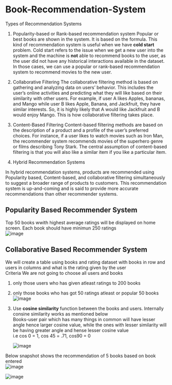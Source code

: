 # Book-Recommendation-System

Types of Recommendation Systems
1.	Popularity-based or Rank-based recommendation system
Popular or best books are shown in the system. It is based on the formula.
This kind of recommendation system is useful when we have **cold start** problem. Cold start refers to the issue when we get a new user into the system and the machine is **not** able to recommend books to the user, as the user did not have any historical interactions available in the dataset. In those cases, we can use a popular or rank-based recommendation system to recommend movies to the new user.

3.	Collaborative Filtering
The collaborative filtering method is based on gathering and analyzing data on users’ behavior. This includes the user’s online activities and predicting what they will like based on their similarity with other users.
For example, if user A likes Apples, bananas, and Mango while user B likes Apple, Banana, and Jackfruit, they have similar interests. So, it is highly likely that A would like Jackfruit and B would enjoy Mango. This is how collaborative filtering takes place.

4.	Content-Based Filtering
Content-based filtering methods are based on the description of a product and a profile of the user’s preferred choices. 
For instance, if a user likes to watch movies such as Iron Man, the recommender system recommends movies of the superhero genre or films describing Tony Stark. The central assumption of content-based filtering is that you will also like a similar item if you like a particular item.

4.	Hybrid Recommendation Systems

In hybrid recommendation systems, products are recommended using Popularity based, Content-based, and collaborative filtering simultaneously to suggest a broader range of products to customers. This recommendation system is up-and-coming and is said to provide more accurate recommendations than other recommender systems.

## Popularity Based Recommender System
Top 50 books wwith highest average ratings will be displayed on home screen. Each book should have minimun 250 ratings </br>
![image](https://github.com/ravi0dubey/Book-Recommendation-System/assets/38419795/944028b2-bf7c-451f-990b-f455b92f5e65)

## Collaborative Based Recommender System
We will create a table using books and rating dataset with books in row and users in columns and what is the rating given by the user </br>
Criteria We are not going to choose all users and books
1. only those users who has given atleast ratings to 200 books </br>
2. only those books who has got 50 ratings atleast or popular 50 books </br>
![image](https://github.com/ravi0dubey/Book-Recommendation-System/assets/38419795/20678e54-aa9d-41ba-aed7-51df2f920ca5)
3. Use **cosine similarity** function between the books and users. Internally consine similarity works as mentioned below </br>
   Books-user pair which has many things in common will have lesser angle hence larger cosine value, while the ones with lesser similarity will be having greater angle and hense lesser cosine value</br>
   i.e cos 0 = 1, cos 45 = .71, cos90 = 0</br>
   
   ![image](https://github.com/ravi0dubey/Book-Recommendation-System/assets/38419795/8eb19915-1de9-4873-82d1-e782bc036d24) </br>


  Below snapshot shows the recommendation of 5 books based on book entered </br>
![image](https://github.com/ravi0dubey/Book-Recommendation-System/assets/38419795/3517ed64-ba68-4929-82ef-9d917816f36e) </br>

![image](https://github.com/ravi0dubey/Book-Recommendation-System/assets/38419795/fb8a3d61-aac9-4bdd-84b3-28fbeaf53474)


